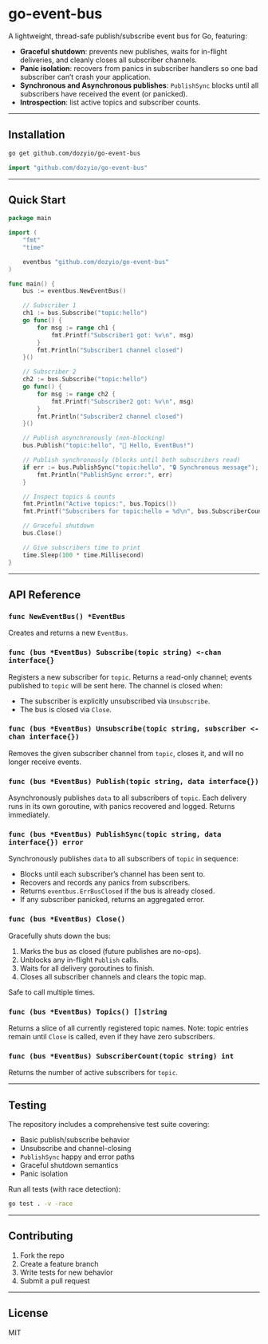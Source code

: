 # go-event-bus

A lightweight, thread-safe publish/subscribe event bus for Go, featuring:

- **Graceful shutdown**: prevents new publishes, waits for in-flight deliveries, and cleanly closes all subscriber channels.
- **Panic isolation**: recovers from panics in subscriber handlers so one bad subscriber can’t crash your application.
- **Synchronous and Asynchronous publishes**: `PublishSync` blocks until all subscribers have received the event (or panicked).
- **Introspection**: list active topics and subscriber counts.

---

## Installation

```bash
go get github.com/dozyio/go-event-bus
````

```go
import "github.com/dozyio/go-event-bus"
```

---

## Quick Start

```go
package main

import (
    "fmt"
    "time"

    eventbus "github.com/dozyio/go-event-bus"
)

func main() {
    bus := eventbus.NewEventBus()

    // Subscriber 1
    ch1 := bus.Subscribe("topic:hello")
    go func() {
        for msg := range ch1 {
            fmt.Printf("Subscriber1 got: %v\n", msg)
        }
        fmt.Println("Subscriber1 channel closed")
    }()

    // Subscriber 2
    ch2 := bus.Subscribe("topic:hello")
    go func() {
        for msg := range ch2 {
            fmt.Printf("Subscriber2 got: %v\n", msg)
        }
        fmt.Println("Subscriber2 channel closed")
    }()

    // Publish asynchronously (non-blocking)
    bus.Publish("topic:hello", "👋 Hello, EventBus!")

    // Publish synchronously (blocks until both subscribers read)
    if err := bus.PublishSync("topic:hello", "🔒 Synchronous message"); err != nil {
        fmt.Println("PublishSync error:", err)
    }

    // Inspect topics & counts
    fmt.Println("Active topics:", bus.Topics())
    fmt.Printf("Subscribers for topic:hello = %d\n", bus.SubscriberCount("topic:hello"))

    // Graceful shutdown
    bus.Close()

    // Give subscribers time to print
    time.Sleep(100 * time.Millisecond)
}
```

---

## API Reference

### `func NewEventBus() *EventBus`

Creates and returns a new `EventBus`.

### `func (bus *EventBus) Subscribe(topic string) <-chan interface{}`

Registers a new subscriber for `topic`. Returns a read-only channel; events published to `topic` will be sent here. The channel is closed when:

* The subscriber is explicitly unsubscribed via `Unsubscribe`.
* The bus is closed via `Close`.

### `func (bus *EventBus) Unsubscribe(topic string, subscriber <-chan interface{})`

Removes the given subscriber channel from `topic`, closes it, and will no longer receive events.

### `func (bus *EventBus) Publish(topic string, data interface{})`

Asynchronously publishes `data` to all subscribers of `topic`. Each delivery runs in its own goroutine, with panics recovered and logged. Returns immediately.

### `func (bus *EventBus) PublishSync(topic string, data interface{}) error`

Synchronously publishes `data` to all subscribers of `topic` in sequence:

* Blocks until each subscriber’s channel has been sent to.
* Recovers and records any panics from subscribers.
* Returns `eventbus.ErrBusClosed` if the bus is already closed.
* If any subscriber panicked, returns an aggregated error.

### `func (bus *EventBus) Close()`

Gracefully shuts down the bus:

1. Marks the bus as closed (future publishes are no-ops).
2. Unblocks any in-flight `Publish` calls.
3. Waits for all delivery goroutines to finish.
4. Closes all subscriber channels and clears the topic map.

Safe to call multiple times.

### `func (bus *EventBus) Topics() []string`

Returns a slice of all currently registered topic names. Note: topic entries remain until `Close` is called, even if they have zero subscribers.

### `func (bus *EventBus) SubscriberCount(topic string) int`

Returns the number of active subscribers for `topic`.

---

## Testing

The repository includes a comprehensive test suite covering:

* Basic publish/subscribe behavior
* Unsubscribe and channel-closing
* `PublishSync` happy and error paths
* Graceful shutdown semantics
* Panic isolation

Run all tests (with race detection):

```bash
go test . -v -race
```

---

## Contributing

1. Fork the repo
2. Create a feature branch
3. Write tests for new behavior
4. Submit a pull request

---

## License

MIT
